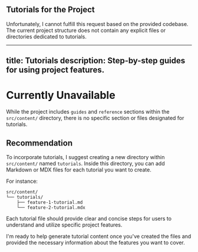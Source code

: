 ## Tutorials for the Project

Unfortunately, I cannot fulfill this request based on the provided codebase. The current project structure does not contain any explicit files or directories dedicated to tutorials. 

---
title: Tutorials
description: Step-by-step guides for using project features.
---

# Currently Unavailable

While the project includes `guides` and `reference` sections within the `src/content/` directory, there is no specific section or files designated for tutorials. 

## Recommendation

To incorporate tutorials, I suggest creating a new directory within `src/content/` named `tutorials`. Inside this directory, you can add Markdown or MDX files for each tutorial you want to create. 

For instance:

```
src/content/
└── tutorials/
    ├── feature-1-tutorial.md
    └── feature-2-tutorial.mdx
```

Each tutorial file should provide clear and concise steps for users to understand and utilize specific project features.

I'm ready to help generate tutorial content once you've created the files and provided the necessary information about the features you want to cover.

